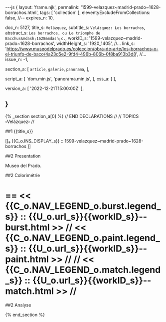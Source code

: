 ---js
{
  layout:    'frame.njk',
  permalink: '1599-velazquez~madrid-prado~1628-borrachos.html',
  tags:      [ 'collection' ],
  eleventyExcludeFromCollections: false,
  //-- expires_n: 10,

  doc_n:      5127,
  title_s:    `Velázquez`,
  subtitle_s: `Velázquez: Los borrachos`,
  abstract_s: `Los borrachos, ou Le triomphe de Bacchus&mdash;1628&mdash;c.`,
  workID_s:   '1599-velazquez~madrid-prado~1628-borrachos',
  widthHeight_s:  '1920_1405',
  //... link_s:  'https://www.museodelprado.es/coleccion/obra-de-arte/los-borrachos-o-el-triunfo-de-baco/4a23d5e2-9fd4-496b-806b-0f8ba913b3d8',
  //... issue_n: -1,

  section_a:
  [
    `article`,
    `galerie`,
    `panorama`,
  ],

  script_a:
  [
    'dom.min.js',
    'panorama.min.js',
  ],
  css_a:
  [
  ],

  version_a:
  [
    '2022-12-21T15:00:00Z'
  ],

}
---
{% _section section_a[0] %}
// END DECLARATIONS //
//  TOPICS
‹Velázquez›
//



##1  {{title_s}}

[[₉  {{C_o.INS_DISPLAY_s}} ::
     1599-velazquez~madrid-prado~1628-borrachos ]]

##2  Presentation

Museo del Prado.




##2  Colorimétrie

==
<<  {{C_o.NAV_LEGEND_o.burst.legend_s}}  ::  {{U_o.url_s}}{{workID_s}}--burst.html  >>
// <<  {{C_o.NAV_LEGEND_o.paint.legend_s}}  ::  {{U_o.url_s}}{{workID_s}}--paint.html  >>  //
// <<  {{C_o.NAV_LEGEND_o.match.legend_s}}  ::  {{U_o.url_s}}{{workID_s}}--match.html  >>  //
==

##2  Analyse


{% end_section %}
